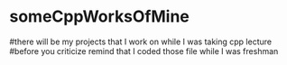 # someCppWorksOfMine
#there will be my projects that I work on while I was taking cpp lecture
#before you criticize remind that I coded those file while I was freshman
